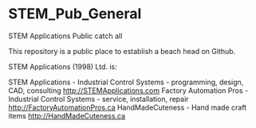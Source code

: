 # STEM_Pub_General
STEM Applications Public catch all

This repository is a public place to establish a beach head on Github.

STEM Applications (1998) Ltd. is:

STEM Applications - Industrial Control Systems - programming, design, CAD, consulting http://STEMApplications.com
Factory Automation Pros - Industrial Control Systems - service, installation, repair http://FactoryAutomationPros.ca
HandMadeCuteness - Hand made craft items http://HandMadeCuteness.ca

